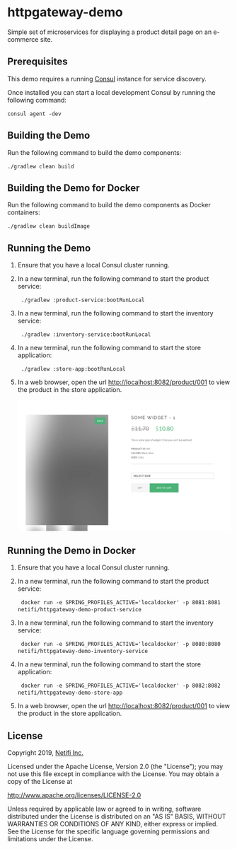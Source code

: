 # httpgateway-demo
Simple set of microservices for displaying a product detail page on an e-commerce site.

## Prerequisites
This demo requires a running [Consul](https://www.consul.io/docs/index.html) instance for service discovery.

Once installed you can start a local development Consul by running the following command:

    consul agent -dev

## Building the Demo
Run the following command to build the demo components:

    ./gradlew clean build

## Building the Demo for Docker
Run the following command to build the demo components as Docker containers:

    ./gradlew clean buildImage

## Running the Demo
1. Ensure that you have a local Consul cluster running.

2. In a new terminal, run the following command to start the product service:

        ./gradlew :product-service:bootRunLocal
        
3. In a new terminal, run the following command to start the inventory service:

        ./gradlew :inventory-service:bootRunLocal
        
4. In a new terminal, run the following command to start the store application:

        ./gradlew :store-app:bootRunLocal
        
5. In a web browser, open the url [http://localhost:8082/product/001](http://localhost:8082/product/001) to view the product in the store application.

    ![pdp-screenshot.png](pdp-screenshot.png)
    
## Running the Demo in Docker
1. Ensure that you have a local Consul cluster running.

2. In a new terminal, run the following command to start the product service:

        docker run -e SPRING_PROFILES_ACTIVE='localdocker' -p 8081:8081 netifi/httpgateway-demo-product-service
        
3. In a new terminal, run the following command to start the inventory service:

        docker run -e SPRING_PROFILES_ACTIVE='localdocker' -p 8080:8080 netifi/httpgateway-demo-inventory-service
        
4. In a new terminal, run the following command to start the store application:

        docker run -e SPRING_PROFILES_ACTIVE='localdocker' -p 8082:8082 netifi/httpgateway-demo-store-app
                
5. In a web browser, open the url [http://localhost:8082/product/001](http://localhost:8082/product/001) to view the product in the store application.

## License
Copyright 2019, [Netifi Inc.](https://www.netifi.com)

Licensed under the Apache License, Version 2.0 (the "License");
you may not use this file except in compliance with the License.
You may obtain a copy of the License at

   http://www.apache.org/licenses/LICENSE-2.0

Unless required by applicable law or agreed to in writing, software
distributed under the License is distributed on an "AS IS" BASIS,
WITHOUT WARRANTIES OR CONDITIONS OF ANY KIND, either express or implied.
See the License for the specific language governing permissions and
limitations under the License.
